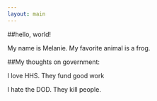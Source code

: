```yaml
---
layout: main
---
```


##hello, world!

My name is Melanie. My favorite animal is a frog.

##My thoughts on government:

I love HHS. They fund good work

I hate the DOD. They kill people.
